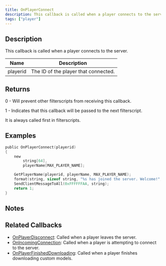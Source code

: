 ```yaml
---
title: OnPlayerConnect
description: This callback is called when a player connects to the server.
tags: ["player"]
---
```


## Description

This callback is called when a player connects to the server.

| Name     | Description                          |
| -------- | ------------------------------------ |
| playerid | The ID of the player that connected. |

## Returns

0 - Will prevent other filterscripts from receiving this callback.

1 - Indicates that this callback will be passed to the next filterscript.

It is always called first in filterscripts.

## Examples

```c
public OnPlayerConnect(playerid)
{
    new
        string[64],
        playerName[MAX_PLAYER_NAME];

    GetPlayerName(playerid, playerName, MAX_PLAYER_NAME);
    format(string, sizeof string, "%s has joined the server. Welcome!", playerName);
    SendClientMessageToAll(0xFFFFFFAA, string);
    return 1;
}
```

## Notes

<TipNPCCallbacks />

## Related Callbacks

- [OnPlayerDisconnect](OnPlayerDisconnect): Called when a player leaves the server. 
- [OnIncomingConnection](OnIncomingConnection): Called when a player is attempting to connect to the server. 
- [OnPlayerFinishedDownloading](OnPlayerFinishedDownloading): Called when a player finishes downloading custom models. 
